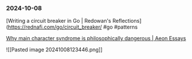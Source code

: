 ### 2024-10-08

[Writing a circuit breaker in Go | Redowan's Reflections](https://rednafi.com/go/circuit_breaker/ #go #patterns

[Why main character syndrome is philosophically dangerous | Aeon Essays](https://aeon.co/essays/why-main-character-syndrome-is-philosophically-dangerous)

![[Pasted image 20241008123446.png]]

